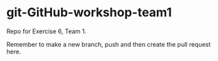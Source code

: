 # git-GitHub-workshop-team1

Repo for Exercise 6, Team 1.

Remember to make a new branch, push and then create the pull request here.
